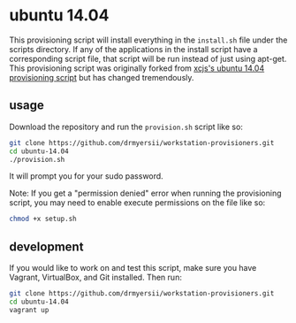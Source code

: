 # ubuntu 14.04

This provisioning script will install everything in the ```install.sh``` file under the scripts directory. If any of the applications in the install script have a corresponding script file, that script will be run instead of just using apt-get. This provisioning script was originally forked from [xcjs's ubuntu 14.04 provisioning script](https://github.com/xcjs/workstation-provision/tree/master/ubuntu-14.04) but has changed tremendously.


## usage

Download the repository and run the ```provision.sh``` script like so:

```bash
git clone https://github.com/drmyersii/workstation-provisioners.git
cd ubuntu-14.04
./provision.sh
```

It will prompt you for your sudo password.

Note: If you get a "permission denied" error when running the provisioning script, you may need to enable execute permissions on the file like so:

```bash
chmod +x setup.sh
```


## development

If you would like to work on and test this script, make sure you have Vagrant, VirtualBox, and Git installed. Then run:

```bash
git clone https://github.com/drmyersii/workstation-provisioners.git
cd ubuntu-14.04
vagrant up
```
